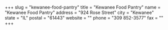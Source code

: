 +++
slug = "kewanee-food-pantry"
title = "Kewanee Food Pantry"
name = "Kewanee Food Pantry"
address = "924 Rose Street"
city = "Kewanee"
state = "IL"
postal = "61443"
website = ""
phone = "309 852-3577"
fax = ""
+++
